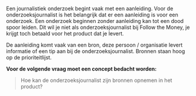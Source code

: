 
Een journalistiek onderzoek begint vaak met een aanleiding. Voor de onderzoeksjournalist is het belangrijk dat er een aanleiding is voor een onderzoek. Een onderzoek beginnen zonder aanleiding kan tot een dood spoor leiden. Dit wil je niet als onderzoeksjournalist bij Follow the Money, je krijgt toch betaald voor het product dat je levert.

De aanleiding komt vaak van een bron, deze persoon / organisatie levert informatie of een tip aan bij de onderzoeksjournalist. Bronnen staan hoog op de prioriteitlijst.

__Voor de volgende vraag moet een concept bedacht worden:__
> Hoe kan de onderzoeksjournalist zijn bronnen opnemen in het product?

<!--
  <<TODO>> 

  waarom ben je begonnen met de boom- en gridhiërarchie?
-->